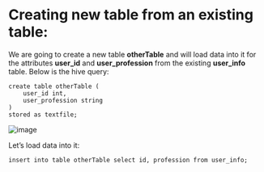 # Creating new table from an existing table:

We are going to create a new table **otherTable** and will load data into it for the attributes **user_id** and **user_profession** from the existing **user_info** table. Below is the hive query:

````
create table otherTable (
    user_id int, 
    user_profession string
)
stored as textfile;
````

![image](https://user-images.githubusercontent.com/56078504/200246402-6bd3e759-6317-4f44-ba28-3f398faf7b8b.png)

Let’s load data into it:

````
insert into table otherTable select id, profession from user_info;
````


  
